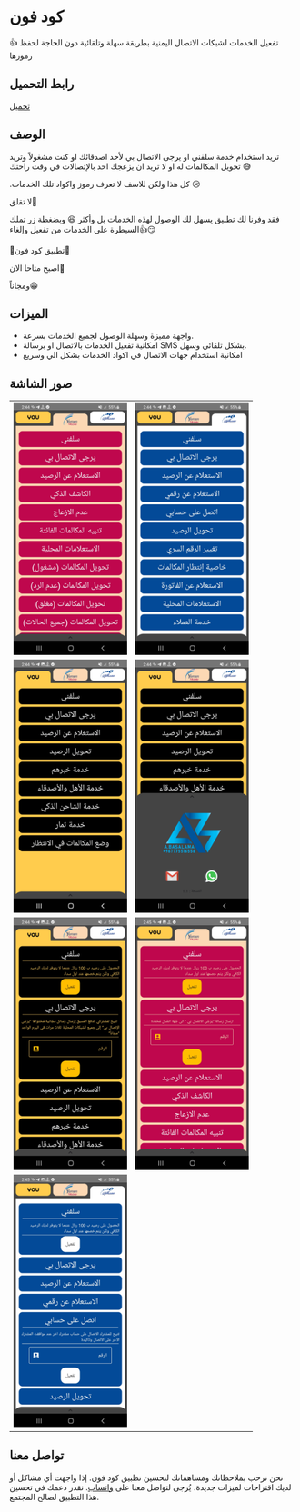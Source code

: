 # كود فون

👍 تفعيل الخدمات لشبكات الاتصال اليمنية بطريقة سهلة وتلقائية دون الحاجة لحفظ رموزها

## رابط التحميل

[تحميل](https://github.com/1basalama/myApps/raw/main/CodePhone.apk)

## الوصف

تريد استخدام خدمة سلفني او يرجى الاتصال بي لأحد اصدقائك او كنت مشغولاً وتريد تحويل المكالمات له او لا تريد ان يزعجك احد بالإتصالات في وقت راحتك 😅

.كل هذا ولكن للاسف لا تعرف رموز واكواد تلك الخدمات 😥

لا تقلق🤗

فقد وفرنا لك تطبيق يسهل لك الوصول لهذه الخدمات بل وأكثر 😆
وبضغطة زر تملك السيطرة على الخدمات من تفعيل وإلغاء👍😏

💠تطبيق كود فون💠

اصبح متاحا الان📢

ومجاناً😁


## الميزات

- واجهة مميزة وسهلة الوصول لجميع الخدمات بسرعة.
- امكانية تفعيل الخدمات بالاتصال او برسالة SMS بشكل تلقائي وسهل.
- امكانية استخدام جهات الاتصال في اكواد الخدمات بشكل الي وسريع 


## صور الشاشة

<table>
  <tr>
    <td>
      <img src="screenshots/Screenshot1.jpg" alt="Screenshot 1" width="200px" />
      <br />
      <em></em>
    </td>
    <td>
      <img src="screenshots/Screenshot2.jpg" alt="Screenshot 2" width="200px" />
      <br />
      <em></em>
    </td>
  </tr>
  <tr>
    <td>
      <img src="screenshots/Screenshot3.jpg" alt="Screenshot 3" width="200px" />
      <br />
      <em></em>
    </td>
    <td>
      <img src="screenshots/Screenshot4.jpg" alt="Screenshot 4" width="200px" />
      <br />
      <em></em>
    </td>
  </tr>
  <tr>
    <td>
      <img src="screenshots/Screenshot5.jpg" alt="Screenshot 5" width="200px" />
      <br />
      <em></em>
    </td>
    <td>
      <img src="screenshots/Screenshot6.jpg" alt="Screenshot 6" width="200px" />
      <br />
      <em></em>
    </td>
  </tr>
  <tr>
    <td>
      <img src="screenshots/Screenshot7.jpg" alt="Screenshot 7" width="200px" />
      <br />
      <em></em>
    </td>
    
  </tr>
</table>


## تواصل معنا

نحن نرحب بملاحظاتك ومساهماتك لتحسين تطبيق كود فون. إذا واجهت أي مشاكل أو لديك اقتراحات لميزات جديدة، يُرجى لتواصل معنا على [واتساب](https://wa.me/+967775516556). نقدر دعمك في تحسين هذا التطبيق لصالح المجتمع.



